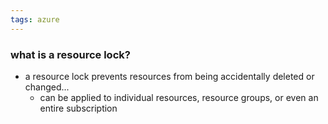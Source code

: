 ```yaml
---
tags: azure
---
```


### what is a resource lock?
- a resource lock prevents resources from being accidentally deleted or changed...
	- can be applied to individual resources, resource groups, or even an entire subscription
